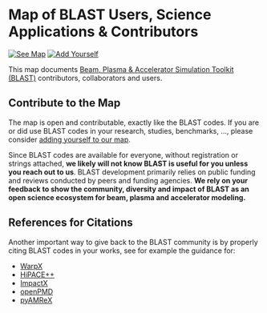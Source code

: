 # Map of BLAST Users, Science Applications & Contributors

<!-- [![See Map](https://img.shields.io/badge/live-communitymap-brightgreen.svg)](https://ECP-WarpX.github.io/blast-communitymap/) -->
[![See Map](https://img.shields.io/badge/live-communitymap-brightgreen.svg)](https://github.com/ECP-WarpX/blast-communitymap/blob/gh-pages/data/blast-community.geojson)
[![Add Yourself](https://img.shields.io/badge/add-yourself-blue.svg)](https://github.com/ECP-WarpX/blast-communitymap/issues/new)

This map documents [Beam, Plasma & Accelerator Simulation Toolkit (BLAST)](https://blast.lbl.gov) contributors, collaborators and users.

## Contribute to the Map

The map is open and contributable, exactly like the BLAST codes.
If you are or did use BLAST codes in your research, studies, benchmarks, ..., please consider [adding yourself to our map](https://github.com/ECP-WarpX/blast-communitymap/issues/new).

Since BLAST codes are available for everyone, without registration or strings attached, **we likely will not know BLAST is useful for you unless you reach out to us**.
BLAST development primarily relies on public funding and reviews conducted by peers and funding agencies.
**We rely on your feedback to show the community, diversity and impact of BLAST as an open science ecosystem for beam, plasma and accelerator modeling.**


## References for Citations

Another important way to give back to the BLAST community is by properly citing BLAST codes in your works, see for example the guidance for:

- [WarpX](https://warpx.readthedocs.io/en/latest/acknowledge_us.html)
- [HiPACE++](https://hipace.readthedocs.io/en/latest/acknowledge_hipace.html)
- [ImpactX](https://impactx.readthedocs.io/en/latest/acknowledge_us.html)
- [openPMD](https://openpmd-api.readthedocs.io/en/latest/citation.html)
- [pyAMReX](https://pyamrex.readthedocs.io/en/latest/acknowledge_us.html)
